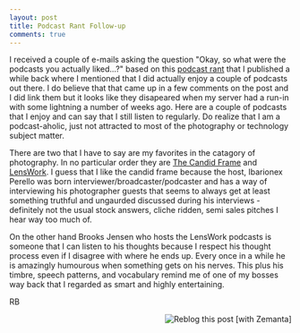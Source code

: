 ```yaml
---
layout: post
title: Podcast Rant Follow-up
comments: true
---
```

I received a couple of e-mails asking the question "Okay, so what were the podcasts you actually liked...?" based on this <a href="http://photo.rwboyer.com/2008/09/podcast-rant/">podcast rant</a> that I published a while back where I mentioned that I did actually enjoy a couple of podcasts out there. I do believe that that came up in a few comments on the post and I did link them but it looks like they disapeared when my server had a run-in with some lightning a number of weeks ago. Here are a couple of podcasts that I enjoy and can say that I still listen to regularly. Do realize that I am a podcast-aholic, just not attracted to most of the photography or technology subject matter.

<!--more-->There are two that I have to say are my favorites in the catagory of photography. In no particular order they are <a href="http://thecandidframe.blogspot.com/">The Candid Frame</a> and <a href="http://www.lenswork.com/lwpod.htm">LensWork</a>. I guess that I like the candid frame because the host, Ibarionex Perello was born interviewer/broadcaster/podcaster and has a way of interviewing his photographer guests that seems to always get at least something truthful and ungaurded discussed during his interviews - definitely not the usual stock answers, cliche ridden, semi sales pitches I hear way too much of.

On the other hand Brooks Jensen who hosts the LensWork podcasts is someone that I can listen to his thoughts because I respect his thought process even if I disagree with where he ends up. Every once in a while he is amazingly humourous when something gets on his nerves. This plus his timbre, speech patterns, and vocabulary remind me of one of my bosses way back that I regarded as smart and highly entertaining.

RB
<div class="zemanta-pixie" style="margin-top: 10px; height: 15px;"><a class="zemanta-pixie-a" title="Zemified by Zemanta" href="http://reblog.zemanta.com/zemified/593837be-4f9c-46e7-bb71-fa2e8a3cccfb/"><img class="zemanta-pixie-img" style="border: medium none ; float: right;" src="http://img.zemanta.com/reblog_e.png?x-id=593837be-4f9c-46e7-bb71-fa2e8a3cccfb" alt="Reblog this post [with Zemanta]" /></a></div>